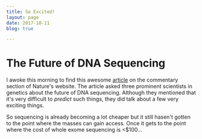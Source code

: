 ```yaml
---
title: So Excited!
layout: page
date: 2017-10-11
blog: true

---
```


# The Future of DNA Sequencing

I awoke this morning to find this awesome [article](https://www.nature.com/news/the-future-of-dna-sequencing-1.22787) on the commentary section of Nature's website. The article asked three prominent scientists in genetics about the future of DNA sequencing. Although they mentioned that it's very difficult to *predict* such things, they did talk about a few very exciting things. 

So sequencing is already becoming a lot cheaper but it still hasen't gotten to the point where the masses can gain access. Once it gets to the point where the cost of whole exome sequencing is <$100...
